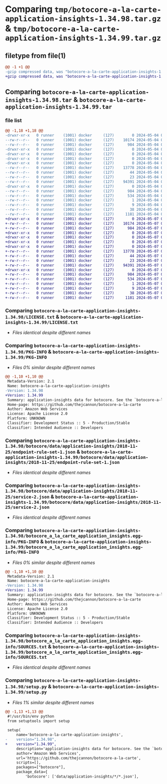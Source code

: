 # Comparing `tmp/botocore-a-la-carte-application-insights-1.34.98.tar.gz` & `tmp/botocore-a-la-carte-application-insights-1.34.99.tar.gz`

## filetype from file(1)

```diff
@@ -1 +1 @@
-gzip compressed data, was "botocore-a-la-carte-application-insights-1.34.98.tar", last modified: Sat May  4 01:01:20 2024, max compression
+gzip compressed data, was "botocore-a-la-carte-application-insights-1.34.99.tar", last modified: Tue May  7 01:02:22 2024, max compression
```

## Comparing `botocore-a-la-carte-application-insights-1.34.98.tar` & `botocore-a-la-carte-application-insights-1.34.99.tar`

### file list

```diff
@@ -1,18 +1,18 @@
-drwxr-xr-x   0 runner    (1001) docker     (127)        0 2024-05-04 01:01:20.790088 botocore-a-la-carte-application-insights-1.34.98/
--rw-r--r--   0 runner    (1001) docker     (127)    10174 2024-05-04 01:01:20.000000 botocore-a-la-carte-application-insights-1.34.98/LICENSE.txt
--rw-r--r--   0 runner    (1001) docker     (127)      984 2024-05-04 01:01:20.790088 botocore-a-la-carte-application-insights-1.34.98/PKG-INFO
-drwxr-xr-x   0 runner    (1001) docker     (127)        0 2024-05-04 01:01:20.790088 botocore-a-la-carte-application-insights-1.34.98/botocore/
-drwxr-xr-x   0 runner    (1001) docker     (127)        0 2024-05-04 01:01:20.790088 botocore-a-la-carte-application-insights-1.34.98/botocore/data/
-drwxr-xr-x   0 runner    (1001) docker     (127)        0 2024-05-04 01:01:20.790088 botocore-a-la-carte-application-insights-1.34.98/botocore/data/application-insights/
-drwxr-xr-x   0 runner    (1001) docker     (127)        0 2024-05-04 01:01:20.790088 botocore-a-la-carte-application-insights-1.34.98/botocore/data/application-insights/2018-11-25/
--rw-r--r--   0 runner    (1001) docker     (127)    13778 2024-05-04 01:01:11.000000 botocore-a-la-carte-application-insights-1.34.98/botocore/data/application-insights/2018-11-25/endpoint-rule-set-1.json
--rw-r--r--   0 runner    (1001) docker     (127)       44 2024-05-04 01:01:11.000000 botocore-a-la-carte-application-insights-1.34.98/botocore/data/application-insights/2018-11-25/examples-1.json
--rw-r--r--   0 runner    (1001) docker     (127)       23 2024-05-04 01:01:11.000000 botocore-a-la-carte-application-insights-1.34.98/botocore/data/application-insights/2018-11-25/paginators-1.json
--rw-r--r--   0 runner    (1001) docker     (127)    94391 2024-05-04 01:01:11.000000 botocore-a-la-carte-application-insights-1.34.98/botocore/data/application-insights/2018-11-25/service-2.json
-drwxr-xr-x   0 runner    (1001) docker     (127)        0 2024-05-04 01:01:20.790088 botocore-a-la-carte-application-insights-1.34.98/botocore_a_la_carte_application_insights.egg-info/
--rw-r--r--   0 runner    (1001) docker     (127)      984 2024-05-04 01:01:20.000000 botocore-a-la-carte-application-insights-1.34.98/botocore_a_la_carte_application_insights.egg-info/PKG-INFO
--rw-r--r--   0 runner    (1001) docker     (127)      534 2024-05-04 01:01:20.000000 botocore-a-la-carte-application-insights-1.34.98/botocore_a_la_carte_application_insights.egg-info/SOURCES.txt
--rw-r--r--   0 runner    (1001) docker     (127)        1 2024-05-04 01:01:20.000000 botocore-a-la-carte-application-insights-1.34.98/botocore_a_la_carte_application_insights.egg-info/dependency_links.txt
--rw-r--r--   0 runner    (1001) docker     (127)        9 2024-05-04 01:01:20.000000 botocore-a-la-carte-application-insights-1.34.98/botocore_a_la_carte_application_insights.egg-info/top_level.txt
--rw-r--r--   0 runner    (1001) docker     (127)       38 2024-05-04 01:01:20.790088 botocore-a-la-carte-application-insights-1.34.98/setup.cfg
--rw-r--r--   0 runner    (1001) docker     (127)     1181 2024-05-04 01:01:20.000000 botocore-a-la-carte-application-insights-1.34.98/setup.py
+drwxr-xr-x   0 runner    (1001) docker     (127)        0 2024-05-07 01:02:22.824103 botocore-a-la-carte-application-insights-1.34.99/
+-rw-r--r--   0 runner    (1001) docker     (127)    10174 2024-05-07 01:02:22.000000 botocore-a-la-carte-application-insights-1.34.99/LICENSE.txt
+-rw-r--r--   0 runner    (1001) docker     (127)      984 2024-05-07 01:02:22.824103 botocore-a-la-carte-application-insights-1.34.99/PKG-INFO
+drwxr-xr-x   0 runner    (1001) docker     (127)        0 2024-05-07 01:02:22.820103 botocore-a-la-carte-application-insights-1.34.99/botocore/
+drwxr-xr-x   0 runner    (1001) docker     (127)        0 2024-05-07 01:02:22.820103 botocore-a-la-carte-application-insights-1.34.99/botocore/data/
+drwxr-xr-x   0 runner    (1001) docker     (127)        0 2024-05-07 01:02:22.820103 botocore-a-la-carte-application-insights-1.34.99/botocore/data/application-insights/
+drwxr-xr-x   0 runner    (1001) docker     (127)        0 2024-05-07 01:02:22.824103 botocore-a-la-carte-application-insights-1.34.99/botocore/data/application-insights/2018-11-25/
+-rw-r--r--   0 runner    (1001) docker     (127)    13778 2024-05-07 01:02:10.000000 botocore-a-la-carte-application-insights-1.34.99/botocore/data/application-insights/2018-11-25/endpoint-rule-set-1.json
+-rw-r--r--   0 runner    (1001) docker     (127)       44 2024-05-07 01:02:10.000000 botocore-a-la-carte-application-insights-1.34.99/botocore/data/application-insights/2018-11-25/examples-1.json
+-rw-r--r--   0 runner    (1001) docker     (127)       23 2024-05-07 01:02:10.000000 botocore-a-la-carte-application-insights-1.34.99/botocore/data/application-insights/2018-11-25/paginators-1.json
+-rw-r--r--   0 runner    (1001) docker     (127)    94391 2024-05-07 01:02:10.000000 botocore-a-la-carte-application-insights-1.34.99/botocore/data/application-insights/2018-11-25/service-2.json
+drwxr-xr-x   0 runner    (1001) docker     (127)        0 2024-05-07 01:02:22.824103 botocore-a-la-carte-application-insights-1.34.99/botocore_a_la_carte_application_insights.egg-info/
+-rw-r--r--   0 runner    (1001) docker     (127)      984 2024-05-07 01:02:22.000000 botocore-a-la-carte-application-insights-1.34.99/botocore_a_la_carte_application_insights.egg-info/PKG-INFO
+-rw-r--r--   0 runner    (1001) docker     (127)      534 2024-05-07 01:02:22.000000 botocore-a-la-carte-application-insights-1.34.99/botocore_a_la_carte_application_insights.egg-info/SOURCES.txt
+-rw-r--r--   0 runner    (1001) docker     (127)        1 2024-05-07 01:02:22.000000 botocore-a-la-carte-application-insights-1.34.99/botocore_a_la_carte_application_insights.egg-info/dependency_links.txt
+-rw-r--r--   0 runner    (1001) docker     (127)        9 2024-05-07 01:02:22.000000 botocore-a-la-carte-application-insights-1.34.99/botocore_a_la_carte_application_insights.egg-info/top_level.txt
+-rw-r--r--   0 runner    (1001) docker     (127)       38 2024-05-07 01:02:22.824103 botocore-a-la-carte-application-insights-1.34.99/setup.cfg
+-rw-r--r--   0 runner    (1001) docker     (127)     1181 2024-05-07 01:02:22.000000 botocore-a-la-carte-application-insights-1.34.99/setup.py
```

### Comparing `botocore-a-la-carte-application-insights-1.34.98/LICENSE.txt` & `botocore-a-la-carte-application-insights-1.34.99/LICENSE.txt`

 * *Files identical despite different names*

### Comparing `botocore-a-la-carte-application-insights-1.34.98/PKG-INFO` & `botocore-a-la-carte-application-insights-1.34.99/PKG-INFO`

 * *Files 0% similar despite different names*

```diff
@@ -1,10 +1,10 @@
 Metadata-Version: 2.1
 Name: botocore-a-la-carte-application-insights
-Version: 1.34.98
+Version: 1.34.99
 Summary: application-insights data for botocore. See the `botocore-a-la-carte` package for more info.
 Home-page: https://github.com/thejcannon/botocore-a-la-carte
 Author: Amazon Web Services
 License: Apache License 2.0
 Platform: UNKNOWN
 Classifier: Development Status :: 5 - Production/Stable
 Classifier: Intended Audience :: Developers
```

### Comparing `botocore-a-la-carte-application-insights-1.34.98/botocore/data/application-insights/2018-11-25/endpoint-rule-set-1.json` & `botocore-a-la-carte-application-insights-1.34.99/botocore/data/application-insights/2018-11-25/endpoint-rule-set-1.json`

 * *Files identical despite different names*

### Comparing `botocore-a-la-carte-application-insights-1.34.98/botocore/data/application-insights/2018-11-25/service-2.json` & `botocore-a-la-carte-application-insights-1.34.99/botocore/data/application-insights/2018-11-25/service-2.json`

 * *Files identical despite different names*

### Comparing `botocore-a-la-carte-application-insights-1.34.98/botocore_a_la_carte_application_insights.egg-info/PKG-INFO` & `botocore-a-la-carte-application-insights-1.34.99/botocore_a_la_carte_application_insights.egg-info/PKG-INFO`

 * *Files 0% similar despite different names*

```diff
@@ -1,10 +1,10 @@
 Metadata-Version: 2.1
 Name: botocore-a-la-carte-application-insights
-Version: 1.34.98
+Version: 1.34.99
 Summary: application-insights data for botocore. See the `botocore-a-la-carte` package for more info.
 Home-page: https://github.com/thejcannon/botocore-a-la-carte
 Author: Amazon Web Services
 License: Apache License 2.0
 Platform: UNKNOWN
 Classifier: Development Status :: 5 - Production/Stable
 Classifier: Intended Audience :: Developers
```

### Comparing `botocore-a-la-carte-application-insights-1.34.98/botocore_a_la_carte_application_insights.egg-info/SOURCES.txt` & `botocore-a-la-carte-application-insights-1.34.99/botocore_a_la_carte_application_insights.egg-info/SOURCES.txt`

 * *Files identical despite different names*

### Comparing `botocore-a-la-carte-application-insights-1.34.98/setup.py` & `botocore-a-la-carte-application-insights-1.34.99/setup.py`

 * *Files 1% similar despite different names*

```diff
@@ -1,13 +1,13 @@
 #!/usr/bin/env python
 from setuptools import setup
 
 setup(
     name='botocore-a-la-carte-application-insights',
-    version="1.34.98",
+    version="1.34.99",
     description='application-insights data for botocore. See the `botocore-a-la-carte` package for more info.',
     author='Amazon Web Services',
     url='https://github.com/thejcannon/botocore-a-la-carte',
     scripts=[],
     packages=["botocore"],
     package_data={
         'botocore': ['data/application-insights/*/*.json'],
```


